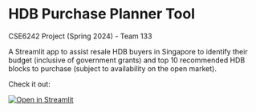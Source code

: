 # HDB Purchase Planner Tool

CSE6242 Project (Spring 2024) - Team 133

A Streamlit app to assist resale HDB buyers in Singapore to identify their budget (inclusive of government grants) and top 10 recommended HDB blocks to purchase (subject to availability on the open market).

Check it out:

[![Open in Streamlit](https://static.streamlit.io/badges/streamlit_badge_black_white.svg)](https://hdb-purchase-planner.streamlit.app/)
